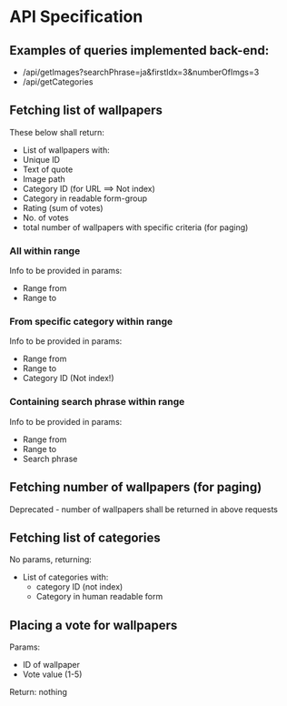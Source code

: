 # API Specification
## Examples of queries implemented back-end:

* /api/getImages?searchPhrase=ja&firstIdx=3&numberOfImgs=3
* /api/getCategories

## Fetching list of wallpapers
These below shall return:
* List of wallpapers with:
 * Unique ID
 * Text of quote
 * Image path
 * Category ID (for URL ==> Not index)
 * Category in readable form-group
 * Rating (sum of votes)
 * No. of votes
* total number of wallpapers with specific criteria (for paging)


### All within range
Info to be provided in params:
* Range from
* Range to

### From specific category within range
Info to be provided in params:
* Range from
* Range to
* Category ID (Not index!)

### Containing search phrase within range
Info to be provided in params:
* Range from
* Range to
* Search phrase

## Fetching number of wallpapers (for paging)
Deprecated - number of wallpapers shall be returned in above requests

## Fetching list of categories
No params, returning:
* List of categories with:
  * category ID (not index)
  * Category in human readable form

## Placing a vote for wallpapers
Params:
* ID of wallpaper
* Vote value (1-5)

Return: nothing

